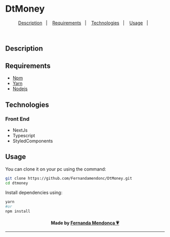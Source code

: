 # DtMoney

<p align="center">
  <a href="#description">Description</a>&nbsp;&nbsp;&nbsp;|&nbsp;&nbsp;&nbsp;
  <a href="#requirements">Requirements</a>&nbsp;&nbsp;&nbsp;|&nbsp;&nbsp;&nbsp;
  <a href="#technologies">Technologies</a>&nbsp;&nbsp;&nbsp;|&nbsp;&nbsp;&nbsp;
  <a href="#usage">Usage</a>&nbsp;&nbsp;&nbsp;|&nbsp;&nbsp;&nbsp;
</p>

<br />

## Description
## Requirements

- [Npm](https://www.npmjs.com/)
- [Yarn](https://yarnpkg.com/)
- [Nodejs](https://nodejs.org/en/)

## Technologies

### Front End

- NextJs
- Typescript
- StyledComponents

## Usage

You can clone it on your pc using the command:

```bash
git clone https://github.com/Fernandamendonc/DtMoney.git
cd dtmoney
```

Install dependencies using:

```bash
yarn
#or
npm install
```

<h4 align="center">
  Made by <a href="(https://github.com/Fernandamendonc)">Fernanda Mendonça 💗</a>
</h4>

<hr />
